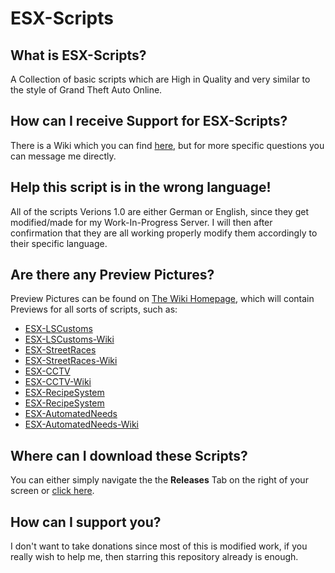 # ESX-Scripts
## What is ESX-Scripts?
A Collection of basic scripts which are High in Quality and very similar to the style of Grand Theft Auto Online.

## How can I receive Support for ESX-Scripts?
There is a Wiki which you can find [here](https://github.com/ItzCelyrian/ESX-Scripts/wiki), but for more specific questions you can message me directly.

## Help this script is in the wrong language!
All of the scripts Verions 1.0 are either German or English, since they get modified/made for my Work-In-Progress Server.
I will then after confirmation that they are all working properly modify them accordingly to their specific language.

## Are there any Preview Pictures?
Preview Pictures can be found on [The Wiki Homepage](https://github.com/ItzCelyrian/ESX-Scripts/wiki), which will contain Previews for all sorts of scripts, such as:
* [ESX-LSCustoms](https://github.com/ItzCelyrian/ESX-Scripts/tree/main/esx_lscustoms)
* [ESX-LSCustoms-Wiki](https://github.com/ItzCelyrian/ESX-Scripts/wiki/ESX-LSCustoms)
* [ESX-StreetRaces](https://github.com/ItzCelyrian/ESX-Scripts/tree/main/esx_streetraces)
* [ESX-StreetRaces-Wiki](https://github.com/ItzCelyrian/ESX-Scripts/wiki/ESX-StreetRaces)
* [ESX-CCTV](https://github.com/ItzCelyrian/ESX-Scripts/tree/main/esx_cctv)
* [ESX-CCTV-Wiki](https://github.com/ItzCelyrian/ESX-Scripts/wiki/ESX-CCTV)
* [ESX-RecipeSystem](https://github.com/ItzCelyrian/ESX-Scripts/tree/main/esx_recipesystem)
* [ESX-RecipeSystem](https://github.com/ItzCelyrian/ESX-Scripts/wiki/ESX-RecipeSystem)
* [ESX-AutomatedNeeds](https://github.com/ItzCelyrian/ESX-Scripts/tree/main/esx_automatedneeds)
* [ESX-AutomatedNeeds-Wiki](https://github.com/ItzCelyrian/ESX-Scripts/wiki/ESX-AutomatedNeeds)

## Where can I download these Scripts?
You can either simply navigate the the **Releases** Tab on the right of your screen or [click here](https://github.com/ItzCelyrian/ESX-Scripts/releases).

## How can I support you?
I don't want to take donations since most of this is modified work, if you really wish to help me, then starring this repository already is enough.
